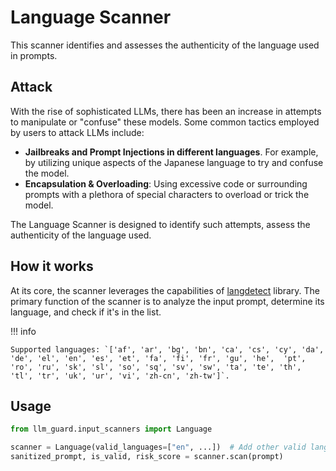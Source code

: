 # Language Scanner

This scanner identifies and assesses the authenticity of the language used in prompts.

## Attack

With the rise of sophisticated LLMs, there has been an increase in attempts to manipulate or "confuse" these models.
Some common tactics employed by users to attack LLMs include:

- **Jailbreaks and Prompt Injections in different languages**. For example, by utilizing unique aspects of the Japanese
  language to try and confuse the model.
- **Encapsulation & Overloading**: Using excessive code or surrounding prompts with a plethora of special characters to
  overload or trick the model.

The Language Scanner is designed to identify such attempts, assess the authenticity of the language used.

## How it works

At its core, the scanner leverages the capabilities of [langdetect](https://github.com/Mimino666/langdetect) library.
The primary function of the scanner is to analyze the input prompt, determine its language, and check if it's in the
list.

!!! info

    Supported languages: `['af', 'ar', 'bg', 'bn', 'ca', 'cs', 'cy', 'da', 'de', 'el', 'en', 'es', 'et', 'fa', 'fi', 'fr', 'gu', 'he',  'pt', 'ro', 'ru', 'sk', 'sl', 'so', 'sq', 'sv', 'sw', 'ta', 'te', 'th', 'tl', 'tr', 'uk', 'ur', 'vi', 'zh-cn', 'zh-tw']`.

## Usage

```python
from llm_guard.input_scanners import Language

scanner = Language(valid_languages=["en", ...])  # Add other valid languages as needed
sanitized_prompt, is_valid, risk_score = scanner.scan(prompt)
```
